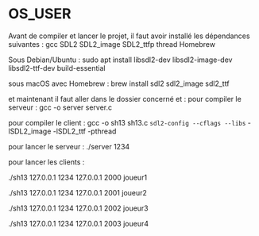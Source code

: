 # OS_USER
Avant de compiler et lancer le projet, il faut avoir installé les dépendances suivantes :
gcc
SDL2
SDL2_image
SDL2_ttfp
thread
Homebrew

Sous Debian/Ubuntu :
sudo apt install libsdl2-dev libsdl2-image-dev libsdl2-ttf-dev build-essential

sous macOS avec Homebrew :
brew install sdl2 sdl2_image sdl2_ttf

et maintenant il faut aller dans le dossier concerné et :
pour compiler le serveur :
gcc -o server server.c

pour compiler le client : 
gcc -o sh13 sh13.c `sdl2-config --cflags --libs` -lSDL2_image -lSDL2_ttf -pthread


pour lancer le serveur : 
./server 1234

pour lancer les clients : 

./sh13 127.0.0.1 1234 127.0.0.1 2000 joueur1

./sh13 127.0.0.1 1234 127.0.0.1 2001 joueur2

./sh13 127.0.0.1 1234 127.0.0.1 2002 joueur3

./sh13 127.0.0.1 1234 127.0.0.1 2003 joueur4
